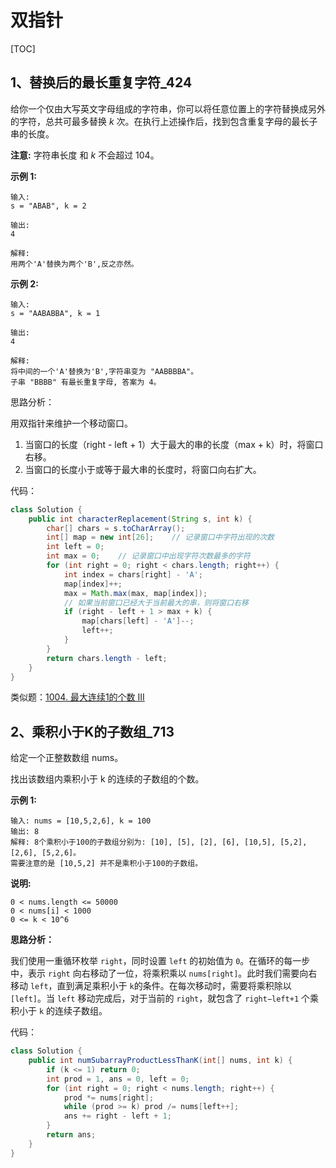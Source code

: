 # 双指针

[TOC]

## 1、替换后的最长重复字符_424

给你一个仅由大写英文字母组成的字符串，你可以将任意位置上的字符替换成另外的字符，总共可最多替换 *k* 次。在执行上述操作后，找到包含重复字母的最长子串的长度。

**注意:**
字符串长度 和 *k* 不会超过 104。

**示例 1:**

```
输入:
s = "ABAB", k = 2

输出:
4

解释:
用两个'A'替换为两个'B',反之亦然。
```

**示例 2:**

```
输入:
s = "AABABBA", k = 1

输出:
4

解释:
将中间的一个'A'替换为'B',字符串变为 "AABBBBA"。
子串 "BBBB" 有最长重复字母, 答案为 4。
```

思路分析：

用双指针来维护一个移动窗口。

1. 当窗口的长度（right - left + 1）大于最大的串的长度（max + k）时，将窗口右移。
2. 当窗口的长度小于或等于最大串的长度时，将窗口向右扩大。

代码：

```java
class Solution {
    public int characterReplacement(String s, int k) {
        char[] chars = s.toCharArray();
        int[] map = new int[26];    // 记录窗口中字符出现的次数
        int left = 0;
        int max = 0;    // 记录窗口中出现字符次数最多的字符
        for (int right = 0; right < chars.length; right++) {
            int index = chars[right] - 'A';
            map[index]++;
            max = Math.max(max, map[index]);
            // 如果当前窗口已经大于当前最大的串，则将窗口右移
            if (right - left + 1 > max + k) {
                map[chars[left] - 'A']--;
                left++;
            }
        }
        return chars.length - left;
    }
}
```

类似题：[1004. 最大连续1的个数 III](https://leetcode-cn.com/problems/max-consecutive-ones-iii/)

## 2、乘积小于K的子数组_713

给定一个正整数数组 nums。

找出该数组内乘积小于 k 的连续的子数组的个数。

**示例 1:**

```
输入: nums = [10,5,2,6], k = 100
输出: 8
解释: 8个乘积小于100的子数组分别为: [10], [5], [2], [6], [10,5], [5,2], [2,6], [5,2,6]。
需要注意的是 [10,5,2] 并不是乘积小于100的子数组。
```

**说明:**

```
0 < nums.length <= 50000
0 < nums[i] < 1000
0 <= k < 10^6
```

**思路分析：**

我们使用一重循环枚举 `right`，同时设置 `left` 的初始值为 `0`。在循环的每一步中，表示 `right` 向右移动了一位，将乘积乘以 `nums[right]`。此时我们需要向右移动 `left`，直到满足乘积小于 `k`的条件。在每次移动时，需要将乘积除以 `[left]`。当 `left` 移动完成后，对于当前的 `right`，就包含了 `right−left+1` 个乘积小于 `k` 的连续子数组。

代码：

```java
class Solution {
    public int numSubarrayProductLessThanK(int[] nums, int k) {
        if (k <= 1) return 0;
        int prod = 1, ans = 0, left = 0;
        for (int right = 0; right < nums.length; right++) {
            prod *= nums[right];
            while (prod >= k) prod /= nums[left++];
            ans += right - left + 1;
        }
        return ans;
    }
}
```
